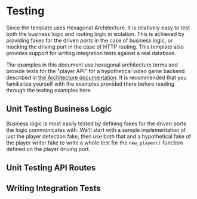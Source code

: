 # Testing

Since the template uses Hexagonal Architecture, it is relatively easy to test both the business logic and routing
logic in isolation. This is achieved by providing fakes for the driven ports in the case of business logic, or mocking
the driving port in the case of HTTP routing. This template also provides support for writing integration tests against
a real database.

The examples in this document use hexagonal architecture terms and provide tests for the "player API" for a
hypothetical video game backend described in [the Architecture documentation](./architecture_layers.md). It is recommended
that you familiarize yourself with the examples provided there before reading through the testing examples here.

## Unit Testing Business Logic

Business logic is most easily tested by defining fakes for the driven ports the logic communicates with. We'll start with
a sample implementation of just the player detection fake, then use both that and a hypothetical fake of the player writer fake
to write a whole test for the `new_player()` function defined on the player driving port.



## Unit Testing API Routes

## Writing Integration Tests